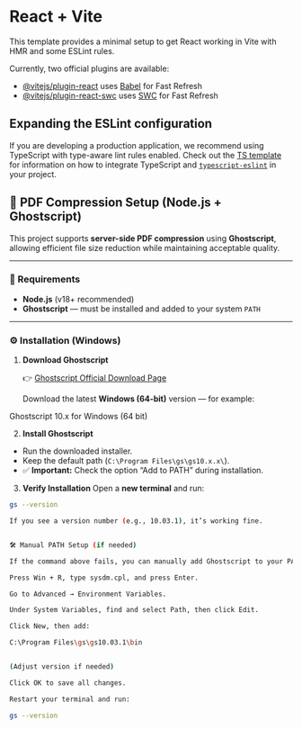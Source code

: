 # React + Vite

This template provides a minimal setup to get React working in Vite with HMR and some ESLint rules.

Currently, two official plugins are available:

- [@vitejs/plugin-react](https://github.com/vitejs/vite-plugin-react/blob/main/packages/plugin-react) uses [Babel](https://babeljs.io/) for Fast Refresh
- [@vitejs/plugin-react-swc](https://github.com/vitejs/vite-plugin-react/blob/main/packages/plugin-react-swc) uses [SWC](https://swc.rs/) for Fast Refresh

## Expanding the ESLint configuration

If you are developing a production application, we recommend using TypeScript with type-aware lint rules enabled. Check out the [TS template](https://github.com/vitejs/vite/tree/main/packages/create-vite/template-react-ts) for information on how to integrate TypeScript and [`typescript-eslint`](https://typescript-eslint.io) in your project.

## 📄 PDF Compression Setup (Node.js + Ghostscript)

This project supports **server-side PDF compression** using **Ghostscript**, allowing efficient file size reduction while maintaining acceptable quality.

---

### 🧩 Requirements

- **Node.js** (v18+ recommended)
- **Ghostscript** — must be installed and added to your system `PATH`

---

### ⚙️ Installation (Windows)

1. **Download Ghostscript**

   👉 [Ghostscript Official Download Page](https://ghostscript.com/releases/gsdnld.html)

   Download the latest **Windows (64-bit)** version — for example:

Ghostscript 10.x for Windows (64 bit)

2. **Install Ghostscript**

- Run the downloaded installer.
- Keep the default path (`C:\Program Files\gs\gs10.x.x\`).
- ✅ **Important:** Check the option “Add to PATH” during installation.

3. **Verify Installation**
   Open a **new terminal** and run:

```bash
gs --version

If you see a version number (e.g., 10.03.1), it’s working fine.


🛠️ Manual PATH Setup (if needed)

If the command above fails, you can manually add Ghostscript to your PATH:

Press Win + R, type sysdm.cpl, and press Enter.

Go to Advanced → Environment Variables.

Under System Variables, find and select Path, then click Edit.

Click New, then add:

C:\Program Files\gs\gs10.03.1\bin


(Adjust version if needed)

Click OK to save all changes.

Restart your terminal and run:

gs --version
```
